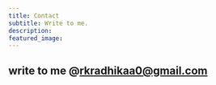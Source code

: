```yaml
---
title: Contact
subtitle: Write to me.
description: 
featured_image:
---
```


## write to me @rkradhikaa0@gmail.com